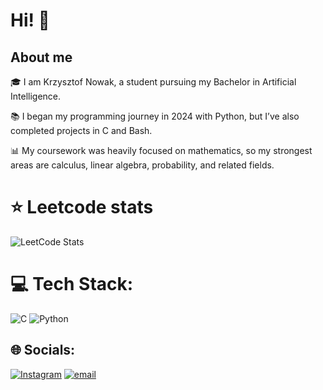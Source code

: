 # Hi! 💫

## About me
🎓 I am Krzysztof Nowak, a student pursuing my Bachelor in Artificial Intelligence.<br>

📚 I began my programming journey in 2024 with Python, but I’ve also completed projects in C and Bash. 

📊 My coursework was heavily focused on mathematics, so my strongest areas are calculus, linear algebra, probability, and related fields. <br>

# ⭐ Leetcode stats
![LeetCode Stats](https://leetcard.jacoblin.cool/siwens777?theme=dark&font=Fjalla%20One&ext=heatmap)

# 💻 Tech Stack:
![C](https://img.shields.io/badge/c-%2300599C.svg?style=for-the-badge&logo=c&logoColor=white) ![Python](https://img.shields.io/badge/python-3670A0?style=for-the-badge&logo=python&logoColor=ffdd54)

## 🌐 Socials:
[![Instagram](https://img.shields.io/badge/Instagram-%23E4405F.svg?logo=Instagram&logoColor=white)](https://instagram.com/krzychu_nowakk) [![email](https://img.shields.io/badge/Email-D14836?logo=gmail&logoColor=white)](mailto:krzysztof.nowak2005@gmail.com) 



<!-- Proudly created with GPRM ( https://gprm.itsvg.in ) -->
